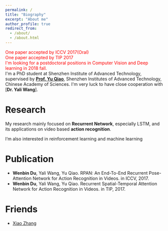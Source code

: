 ```yaml
---
permalink: /
title: "Biography"
excerpt: "About me"
author_profile: true
redirect_from: 
  - /about/
  - /about.html
---
```


<font color="red">One paper accepted by ICCV 2017(Oral)</font>
<br/>
<font color="red">One paper accepted by TIP 2017</font>
<br/>
<font color="red">I'm looking for a postdoctoral positions in Computer Vision and Deep learning in 2018 fall.</font>
<br/>
I'm a PhD student at Shenzhen Institute of Advanced Technology, supervised by [**Prof. Yu Qiao**](https://mmlab.siat.ac.cn/yuqiao/), Shenzhen Institutes of Advanced Technology, Chinese Academy of Sciences.
I'm very luck to have close cooperation with [**Dr. Yali Wang**].
<br/>

Research
======
My research mainly focused on **Recurrent Network**, especially LSTM, and its applications on video based **action recognition**.
<!--I expect to do some end-to-end research in these areas.-->
I‘m also interested in reinforcement learning and machine learning 
<!--and information visualization.-->

Publication
======
<!--- **Xiao Zhang**, Zhiyuan Fang, Yandong Wen, Zhifeng Li, Yu Qiao. "Range Loss for Deep Face Recognition with Long-Tailed Training Data." *The 15th IEEE International Conference on Computer Vision (**ICCV'17**)*, Venice, Italy, 2017. (Accepted)  [PDF will be released soon]-->
<!--- **Xiao Zhang**, Zhiyuan Fang, Yandong Wen, Zhifeng Li, Yu Qiao. "Range Loss for Deep Face Recognition with Long-Tailed Training Data." *The 15th IEEE International Conference on Computer Vision (**ICCV'17**)*, Venice, Italy, 2017. (Accepted)  [PDF will be released soon]-->
- **Wenbin Du**, Yali Wang, Yu Qiao. RPAN: An End-To-End Recurrent Pose-Attention Network for Action Recognition in Videos. in ICCV, 2017.
- **Wenbin Du**, Yali Wang, Yu Qiao. Recurrent Spatial-Temporal Attention Network for Action Recognition in Videos. in TIP, 2017.


<!--Academic Services-->
<!--======-->
<!--- Conference Reviewer: CCBR 2017-->

Friends
======
- [Xiao Zhang](https://Duckchris.github.io)
<!--- [Yandong Wen](https://ydwen.github.io): Ph.D student in Carnegie Mellon University-->
<!--- [Xindi Liu](https://elson8080.github.io): Full stack engineer in Meituan.com-->
<!--- [Sishun Deng](https://www.velacielad.com): UX Designe-->